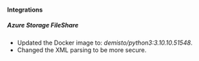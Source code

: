 
#### Integrations
##### Azure Storage FileShare
- Updated the Docker image to: *demisto/python3:3.10.10.51548*.
- Changed the XML parsing to be more secure.
